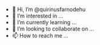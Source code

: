 - 👋 Hi, I’m @quirinusfarnodehu
- 👀 I’m interested in ...
- 🌱 I’m currently learning ...
- 💞️ I’m looking to collaborate on ...
- 📫 How to reach me ...

<!---
quirinusfarnodehu/quirinusfarnodehu is a ✨ special ✨ repository because its `README.md` (this file) appears on your GitHub profile.
You can click the Preview link to take a look at your changes.
--->
